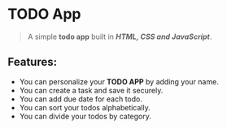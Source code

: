 # **TODO App**

> A simple **todo app** built in _**HTML, CSS and JavaScript**_.

## **Features:**

- You can personalize your **TODO APP** by adding your name.
- You can create a task and save it securely.
- You can add due date for each todo.
- You can sort your todos alphabetically.
- You can divide your todos by category.

